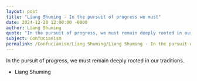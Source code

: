 ```yaml
---
layout: post
title: "Liang Shuming - In the pursuit of progress we must"
date: 2024-12-28 12:00:00 -0000
author: Liang Shuming
quote: "In the pursuit of progress, we must remain deeply rooted in our traditions."
subject: Confucianism
permalink: /Confucianism/Liang Shuming/Liang Shuming - In the pursuit of progress we must
---
```


In the pursuit of progress, we must remain deeply rooted in our traditions.

- Liang Shuming
